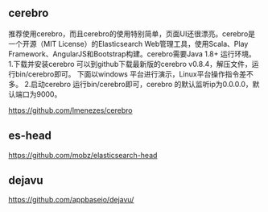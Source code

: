 ## cerebro
推荐使用cerebro，而且cerebro的使用特别简单，页面UI还很漂亮。cerebro是一个开源（MIT License）的Elasticsearch Web管理工具，使用Scala、Play Framework、AngularJS和Bootstrap构建。cerebro需要Java 1.8+ 运行环境。
1.下载并安装cerebro
可以到github下载最新版的cerebro v0.8.4，解压文件，运行bin/cerebro即可。
下面以windows 平台进行演示，Linux平台操作指令差不多。
2.启动cerebro
运行bin/cerebro即可，cerebro 的默认监听ip为0.0.0.0，默认端口为9000。

https://github.com/lmenezes/cerebro

## es-head

https://github.com/mobz/elasticsearch-head

## dejavu

https://github.com/appbaseio/dejavu/